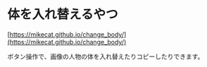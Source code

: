 体を入れ替えるやつ
==================

[https://mikecat.github.io/change_body/](https://mikecat.github.io/change_body/)

ボタン操作で、画像の人物の体を入れ替えたりコピーしたりできます。

